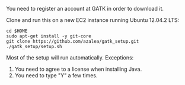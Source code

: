 You need to register an account at GATK in order to download it.

Clone and run this on a new EC2 instance running Ubuntu 12.04.2 LTS:

    cd $HOME
    sudo apt-get install -y git-core
    git clone https://github.com/azalea/gatk_setup.git
    ./gatk_setup/setup.sh   

Most of the setup will run automatically.
Exceptions:
1. You need to agree to a license when installing Java.
2. You need to type "Y" a few times.
